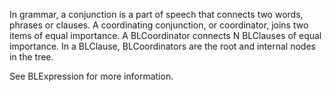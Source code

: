 In grammar, a conjunction is a part of speech that connects two words, phrases or clauses.  A coordinating conjunction, or coordinator, joins two items of equal importance.  A BLCoordinator connects N BLClauses of equal importance.  In a BLClause, BLCoordinators are the root and internal nodes in the tree.

See BLExpression for more information.

